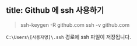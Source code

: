 title: Github 에 ssh 사용하기
---
> ssh-keygen -R github.com
> ssh -v github.com

`C:\Users\[사용자명]\.ssh` 경로에 ssh 파일이 저장됩니다. 